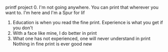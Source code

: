 printf project
0. I'm not going anywhere. You can print that wherever you want to. I'm here and I'm a Spur for lif
1. Education is when you read the fine print. Experience is what you get if you don't
2. With a face like mine, I do better in print
3. What one has not experienced, one will never understand in print
Nothing in fine print is ever good new
